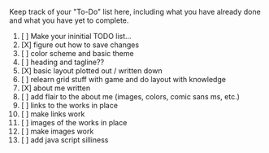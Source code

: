 Keep track of your "To-Do" list here, including what you have already done
and what you have yet to complete.

1. [ ] Make your ininitial TODO list...
2. [X] figure out how to save changes
3. [ ] color scheme and basic theme
4. [ ] heading and tagline??
5. [X] basic layout plotted out / written down
6. [ ] relearn grid stuff with game and do layout with knowledge
7. [X] about me written
8. [ ] add flair to the about me (images, colors, comic sans ms, etc.)
9. [ ] links to the works in place
10. [ ] make links work
11. [ ] images of the works in place
12. [ ] make images work
13. [ ] add java script silliness
